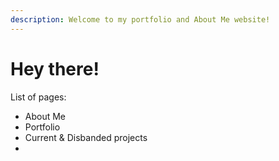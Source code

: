 ```yaml
---
description: Welcome to my portfolio and About Me website!
---
```


# Hey there!

List of pages:

* About Me
* Portfolio
* Current & Disbanded projects
*
